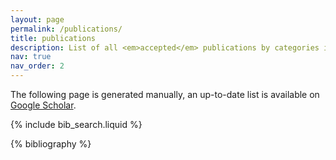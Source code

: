 ```yaml
---
layout: page
permalink: /publications/
title: publications
description: List of all <em>accepted</em> publications by categories in reversed chronological order. generated by jekyll-scholar.
nav: true
nav_order: 2
---
```


The following page is generated manually, an up-to-date list is available on <a href="https://scholar.google.com/citations?hl=en&user=QWFKVW8AAAAJ&view_op=list_works&sortby=pubdate">Google Scholar</a>.

<!-- _pages/publications.md -->

<!-- Bibsearch Feature -->

{% include bib_search.liquid %}

<div class="publications">

{% bibliography %}

</div>
